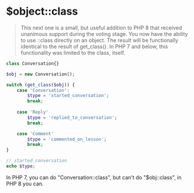 # $object::class

> This next one is a small, but useful addition to PHP 8 that received unanimous support during the voting stage. You now have the ability to use ::class directly on an object. The result will be functionally identical to the result of get_class(). In PHP 7 and below, this functionality was limited to the class, itself.

```php
class Conversation{}

$obj = new Conversation();

switch (get_class($obj)) {
    case 'Conversation':
        $type = 'started_conversation';
        break;
    
    case 'Reply'
        $type = 'replied_to_conversation';
        break;

    case 'Comment'
        $type = 'commented_on_lesson';
        break;
}

// started_conversation
echo $type;
```

In PHP 7, you can do "Conversation::class", but can't do "$obj::class", in PHP 8 you can.
